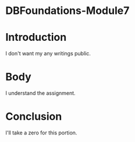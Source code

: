 # DBFoundations-Module7
# Introduction
I don't want my any writings public.

# Body 
I understand the assignment.

# Conclusion
I'll take a zero for this portion.
